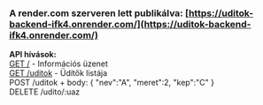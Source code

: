 ### A render.com szerveren lett publikálva: [https://uditok-backend-ifk4.onrender.com/](https://uditok-backend-ifk4.onrender.com/)
**API hívások:**\
[GET /](https://uditok-backend-ifk4.onrender.com/) - Információs üzenet\
[GET /uditok](https://uditok-backend-ifk4.onrender.com/uditok) - Üdítők listája\
POST /uditok + body: { "nev":"A", "meret":2, "kep":"C" }\
DELETE /udito/:uaz
